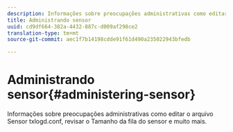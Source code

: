 ```yaml
---
description: Informações sobre preocupações administrativas como editar o arquivo Sensor txlogd.conf, revisar o Tamanho da fila do sensor e muito mais.
title: Administrando sensor
uuid: cd9df664-382a-4432-887c-d009af298ce2
translation-type: tm+mt
source-git-commit: aec1f7b14198cdde91f61d490a235022943bfedb

---
```



# Administrando sensor{#administering-sensor}

Informações sobre preocupações administrativas como editar o arquivo Sensor txlogd.conf, revisar o Tamanho da fila do sensor e muito mais.

